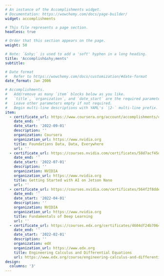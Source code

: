 ```yaml
---
# An instance of the Accomplishments widget.
# Documentation: https://wowchemy.com/docs/page-builder/
widget: accomplishments

# This file represents a page section.
headless: true

# Order that this section appears on the page.
weight: 50

# Note: `&shy;` is used to add a 'soft' hyphen in a long heading.
title: 'Accomplish&shy;ments'
subtitle:

# Date format
#   Refer to https://wowchemy.com/docs/customization/#date-format
date_format: Jan 2006

# Accomplishments.
#   Add/remove as many `item` blocks below as you like.
#   `title`, `organization`, and `date_start` are the required parameters.
#   Leave other parameters empty if not required.
#   Begin multi-line descriptions with YAML's `|2-` multi-line prefix.
item:
  - certificate_url: https://www.coursera.org/account/accomplishments/certificate/VDN2L27CA52Y
    date_end: ''
    date_start: '2022-09-01'
    description: ''
    organization: Coursera
    organization_url: https://www.nvidia.org
    title: Foundations Data, Data, Everywhere
    url: ''
  - certificate_url: https://courses.nvidia.com/certificates/58d7acf45d5c4d3ba453972dcb2bedee/
    date_end: ''
    date_start: '2022-07-01'
    description: ''
    organization: NVIDIA
    organization_url: https://www.nvidia.org
    title: Getting Started with AI on Jetson Nano
    url: ''
  - certificate_url: https://courses.nvidia.com/certificates/564f2f8dded643e5a5ff4932c77b7b3f/
    date_end: ''
    date_start: '2022-04-01'
    description: ''
    organization: NVIDIA
    organization_url: https://www.nvidia.org
    title: Fundamentals of Deep Learning
    url: ''
  - certificate_url: https://courses.edx.org/certificates/4604df24b7064370b895265941ccbc22
    date_end: ''
    date_start: '2022-02-01'
    description: ''
    organization: edX
    organization_url: https://www.edx.org
    title: Engineering Calculus and Differential Equations
    url: https://www.edx.org/course/engineering-calculus-and-differential-equations
design:
  columns: '3'
---
```

